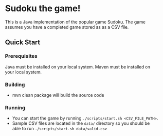 # Sudoku the game!
This is a Java implementation of the popular game Sudoku. The game assumes you have a completed game stored as as a CSV file.

## Quick Start
### Prerequisites
Java must be installed on your local system.
Maven must be installed on your local system.

### Building
* mvn clean package will build the source code

### Running
* You can start the game by running ```./scripts/start.sh <CSV_FILE_PATH>```.
* Sample CSV files are located in the ```data/``` directory so you should be able to run 
```./scripts/start.sh data/valid.csv```

